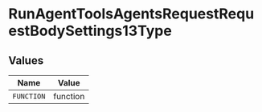 # RunAgentToolsAgentsRequestRequestBodySettings13Type


## Values

| Name       | Value      |
| ---------- | ---------- |
| `FUNCTION` | function   |